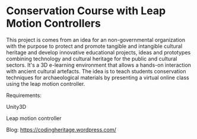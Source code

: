 # Conservation Course with Leap Motion Controllers

This project is comes from an idea for an non-governmental organization with the purpose to protect and promote tangible and intangible cultural heritage and develop innovative educational projects, ideas and prototypes combining technology and cultural heritage for the public and cultural sectors. It's a 3D e-learning environment that allows a hands-on interaction with ancient cultural artefacts. The idea is to teach students conservation techniques for archaeological materials by presenting a virtual online class using the leap motion controller.

Requirements:

Unity3D

Leap motion controller

Blog:
https://codingheritage.wordpress.com/

